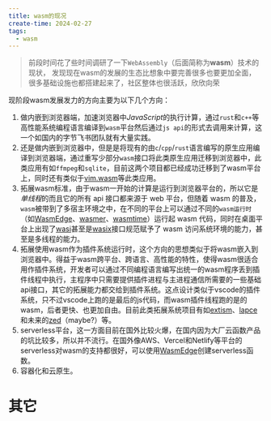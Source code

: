 ```yaml
---
title: wasm的现况
create-time: 2024-02-27
tags:
  - wasm
---
```


> 前段时间花了些时间调研了一下`WebAssembly`（后面简称为**wasm**）技术的现状，
> 发现现在wasm的发展的生态比想象中要完善很多也要更加全面，
> 很多基础设施也都搭建起来了，社区整体也很活跃，欣欣向荣

现阶段wasm发展发力的方向主要为以下几个方向：

1. 做内嵌到浏览器端，加速浏览器中*JavaScript*的执行计算，通过`rust`和`c++`等高性能系统编程语言编译到`wasm`平台然后通过`js api`的形式去调用来计算，这一个如国内的字节飞书团队就有大量实践。
2. 还是做内嵌到浏览器中，但是是将现有的由`c`/`cpp`/`rust`语言编写的原生应用编译到浏览器端，通过重写少部分`wasm`接口将此类原生应用迁移到浏览器中，此类应用有如`ffmpeg`和`sqlite`，目前这两个项目都已经成功迁移到了wasm平台上，同时还有类似于[vim.wasm](https://github.com/rhysd/vim.wasm)等此类应用。
3. 拓展wasm标准，由于wasm一开始的计算是运行到浏览器平台的，所以它是*单线程*的而且它的所有 api 接口都来源于 web 平台，但随着 wasm 的普及，`wasm`被带到了多宿主环境之中，在不同的平台上可以通过不同的`wasm运行时`（如[WasmEdge](https://wasmedge.org/)、[wasmer](https://wasmer.io/)、[wasmtime](https://wasmtime.dev/)）运行起 wasm 代码，同时在桌面平台上出现了[wasi](https://wasi.dev/)甚至是[wasix](https://wasix.org)接口规范赋予了 wasm 访问系统环境的能力，甚至是多线程的能力。
4. 拓展使用wasm作为插件系统运行时，这个方向的思想类似于将wasm嵌入到浏览器中。得益于wasm跨平台、跨语言、高性能的特性，使得wasm很适合用作插件系统，开发者可以通过不同编程语言编写出统一的wasm程序丢到插件线程中执行，主程序中只需要提供插件进程与主进程通信所需要的一些基础api接口，其它的拓展能力都交给到插件系统。这点设计类似于vscode的插件系统，只不过vscode上跑的是最后的js代码，而wasm插件线程跑的是的wasm，后者更快、也更加自由。目前此类拓展系统项目有如[extism](https://extism.org/)、[lapce](https://lapce.dev/)和未来的[zed](https://zed.dev)（maybe?）等。
5. serverless平台，这一方面目前在国外比较火爆，在国内因为大厂云函数产品的坑比较多，所以并不流行。在国外像AWS、Vercel和Netlify等平台的serverless对wasm的支持都很好，可以使用[WasmEdge](https://wasmedge.org/)创建serverless函数。
6. 容器化和云原生。

# 其它
